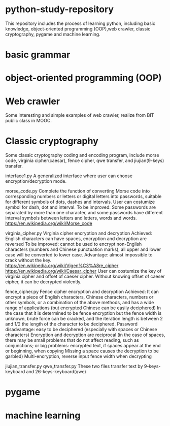 # python-study-repository
This repository includes the process of learning python, including basic knowledge, object-oriented programming (OOP),web crawler, classic cryptography, pygame and machine learning.

# basic grammar

# object-oriented programming (OOP)

# Web crawler
Some interesting and simple examples of web crawler, realize from BIT public class in MOOC. 

# Classic cryptography
Some classic cryptography coding and encoding program, include morse code, virginia cipher(caesar), fence cipher, qwe transfer, and jiujian(9-keys) transfer.

interface1.py
A generalized interface where user can choose encryption/decryption mode.

morse_code.py
Complete the function of converting Morse code into corresponding numbers or letters or digital letters into passwords, suitable for different symbols of dots, dashes and intervals. User can costumize symbol for dash, dot and interval.
To be improved: Some passwords are separated by more than one character, and some passwords have different interval symbols between letters and letters, words and words.
https://en.wikipedia.org/wiki/Morse_code

virginia_cipher.py
Virginia cipher encryption and decryption Achieved: English characters can have spaces, encryption and decryption are reversed To be improved: cannot be used to encrypt non-English characters (numbers and Chinese punctuation marks), all upper and lower case will be converted to lower case.
Advantage: almost impossible to crack without the key.
https://en.wikipedia.org/wiki/Vigen%C3%A8re_cipher
https://en.wikipedia.org/wiki/Caesar_cipher
User can costumize the key of virginia cipher and offset of caeser cipher. Without knowing offset of caeser cipher, it can be decrypted violently.

fence_cipher.py
Fence cipher encryption and decryption Achieved: It can encrypt a piece of English characters, Chinese characters, numbers or other symbols, or a combination of the above methods, and has a wide range of applications (but encrypted Chinese can be easily deciphered) In the case that it is determined to be fence encryption but the fence width is unknown, brute force can be cracked, and the iteration length is between 2 and 1/2 the length of the character to be deciphered. Password disadvantage: easy to be deciphered (especially with spaces or Chinese characters) Encryption and decryption are reciprocal (in the case of spaces, there may be small problems that do not affect reading, such as conjunctions; or big problems: encrypted text, if spaces appear at the end or beginning, when copying Missing a space causes the decryption to be garbled) Multi-encryption, reverse input fence width when decrypting

jiujian_transfer.py qwe_transfer.py
These two files transfer text by 9-keys-keyboard and 26-keys-keyboard(qwe)

# pygame

# machine learning
